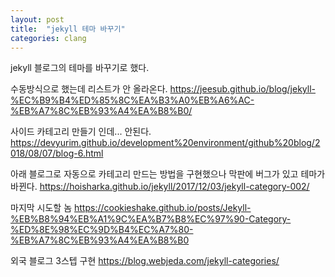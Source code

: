 ```yaml
---
layout: post
title:  "jekyll 테마 바꾸기"
categories: clang
---
```

jekyll 블로그의 테마를 바꾸기로 했다.


수동방식으로 했는데 리스트가 안 올라온다.
https://jeesub.github.io/blog/jekyll-%EC%B9%B4%ED%85%8C%EA%B3%A0%EB%A6%AC-%EB%A7%8C%EB%93%A4%EA%B8%B0/

사이드 카테고리 만들기 인데...
안된다.
https://devyurim.github.io/development%20environment/github%20blog/2018/08/07/blog-6.html


아래 블로그로 자동으로 카테고리 만드는 방법을 구현했으나 막판에 버그가 있고 테마가 바뀐다.
https://hoisharka.github.io/jekyll/2017/12/03/jekyll-category-002/

마지막 시도할 놈
https://cookieshake.github.io/posts/Jekyll-%EB%B8%94%EB%A1%9C%EA%B7%B8%EC%97%90-Category-%ED%8E%98%EC%9D%B4%EC%A7%80-%EB%A7%8C%EB%93%A4%EA%B8%B0


외국 블로그 3스텝 구현
https://blog.webjeda.com/jekyll-categories/
